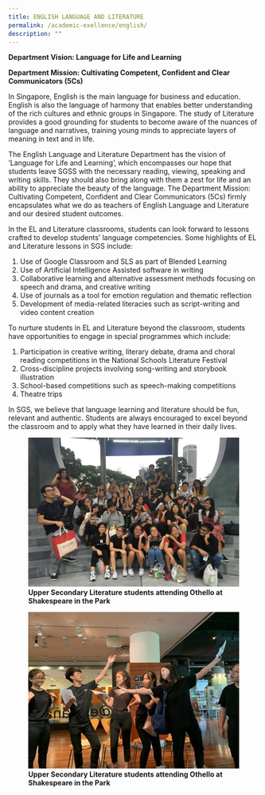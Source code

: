 ```yaml
---
title: ENGLISH LANGUAGE AND LITERATURE
permalink: /academic-exellence/english/
description: ""
---
```

**Department Vision: Language for Life and Learning**

**Department Mission: Cultivating Competent, Confident and Clear Communicators (5Cs)**

In Singapore, English is the main language for business and education. English is also the language of harmony that enables better understanding of the rich cultures and ethnic groups in Singapore. The study of Literature provides a good grounding for students to become aware of the nuances of language and narratives, training young minds to appreciate layers of meaning in text and in life.

The English Language and Literature Department has the vision of ‘Language for Life and Learning’, which encompasses our hope that students leave SGSS with the necessary reading, viewing, speaking and writing skills. They should also bring along with them a zest for life and an ability to appreciate the beauty of the language. The Department Mission: Cultivating Competent, Confident and Clear Communicators (5Cs) firmly encapsulates what we do as teachers of English Language and Literature and our desired student outcomes.

In the EL and Literature classrooms, students can look forward to lessons crafted to develop students’ language competencies. Some highlights of EL and Literature lessons in SGS include:

1.  Use of Google Classroom and SLS as part of Blended Learning
2.  Use of Artificial Intelligence Assisted software in writing
3.  Collaborative learning and alternative assessment methods focusing on speech and drama, and creative writing
4.  Use of journals as a tool for emotion regulation and thematic reflection
5.  Development of media-related literacies such as script-writing and video content creation

To nurture students in EL and Literature beyond the classroom, students have opportunities to engage in special programmes which include:

1.  Participation in creative writing, literary debate, drama and choral reading competitions in the National Schools Literature Festival
2.  Cross-discipline projects involving song-writing and storybook illustration
3.  School-based competitions such as speech-making competitions
4.  Theatre trips

In SGS, we believe that language learning and literature should be fun, relevant and authentic. Students are always encouraged to excel beyond the classroom and to apply what they have learned in their daily lives.

<figure>
<img src="/images/Slide2-1-768x541.jpg">
<figcaption> <strong> Upper Secondary Literature students attending Othello at Shakespeare in the Park </strong> </figcaption>
</figure>

<figure>
<img src="/images/Slide1-1-768x568.jpg">
<figcaption> <strong> Upper Secondary Literature students attending Othello at Shakespeare in the Park </strong> </figcaption>
</figure>

